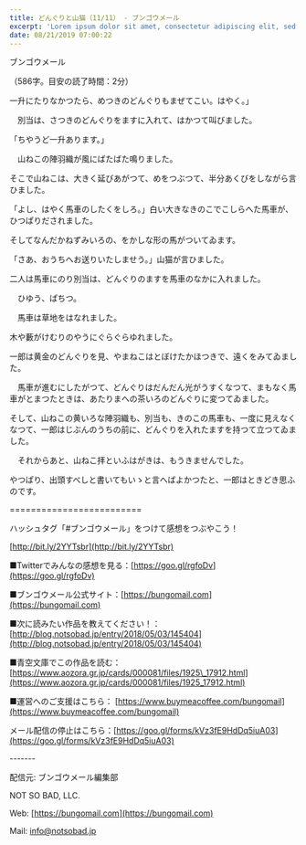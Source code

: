 ```yaml
---
title: どんぐりと山猫（11/11） - ブンゴウメール
excerpt: 'Lorem ipsum dolor sit amet, consectetur adipiscing elit, sed do eiusmod tempor incididunt ut labore et dolore magna aliqua. Praesent elementum facilisis leo vel fringilla est ullamcorper eget. At imperdiet dui accumsan sit amet nulla facilisi morbi tempus.'
date: 08/21/2019 07:00:22
---
```


ブンゴウメール

（586字。目安の読了時間：2分）

一升にたりなかつたら、めつきのどんぐりもまぜてこい。はやく。」

　別当は、さつきのどんぐりをますに入れて、はかつて叫びました。

「ちやうど一升あります。」

　山ねこの陣羽織が風にばたばた鳴りました。

そこで山ねこは、大きく延びあがつて、めをつぶつて、半分あくびをしながら言ひました。

「よし、はやく馬車のしたくをしろ。」白い大きなきのこでこしらへた馬車が、ひつぱりだされました。

そしてなんだかねずみいろの、をかしな形の馬がついてゐます。

「さあ、おうちへお送りいたしませう。」山猫が言ひました。

二人は馬車にのり別当は、どんぐりのますを馬車のなかに入れました。

　ひゆう、ぱちつ。

　馬車は草地をはなれました。

木や藪がけむりのやうにぐらぐらゆれました。

一郎は黄金のどんぐりを見、やまねこはとぼけたかほつきで、遠くをみてゐました。

　馬車が進むにしたがつて、どんぐりはだんだん光がうすくなつて、まもなく馬車がとまつたときは、あたりまへの茶いろのどんぐりに変つてゐました。

そして、山ねこの黄いろな陣羽織も、別当も、きのこの馬車も、一度に見えなくなつて、一郎はじぶんのうちの前に、どんぐりを入れたますを持つて立つてゐました。

　それからあと、山ねこ拝といふはがきは、もうきませんでした。

やつぱり、出頭すべしと書いてもいゝと言へばよかつたと、一郎はときどき思ふのです。

\=========================

ハッシュタグ「#ブンゴウメール」をつけて感想をつぶやこう！　

[http://bit.ly/2YYTsbr](http://bit.ly/2YYTsbr)

■Twitterでみんなの感想を見る：[https://goo.gl/rgfoDv](https://goo.gl/rgfoDv)

■ブンゴウメール公式サイト：[https://bungomail.com](https://bungomail.com)

■次に読みたい作品を教えてください！：[http://blog.notsobad.jp/entry/2018/05/03/145404](http://blog.notsobad.jp/entry/2018/05/03/145404)

■青空文庫でこの作品を読む：[https://www.aozora.gr.jp/cards/000081/files/1925\_17912.html](https://www.aozora.gr.jp/cards/000081/files/1925_17912.html)

■運営へのご支援はこちら： [https://www.buymeacoffee.com/bungomail](https://www.buymeacoffee.com/bungomail)

メール配信の停止はこちら：[https://goo.gl/forms/kVz3fE9HdDq5iuA03](https://goo.gl/forms/kVz3fE9HdDq5iuA03)

\-------

配信元: ブンゴウメール編集部

NOT SO BAD, LLC.

Web: [https://bungomail.com](https://bungomail.com)

Mail: info@notsobad.jp